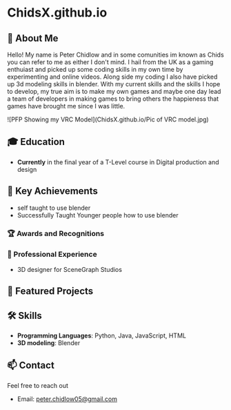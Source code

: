 # ChidsX.github.io

 
## 🚀 About Me
 
Hello! My name is Peter Chidlow and in some comunities im known as Chids you can refer to me as either I don't mind. I hail from the UK as a gaming enthuiast and picked up some coding skills in my own time by experimenting and online videos. Along side my coding I also have picked up 3d modeling skills in blender. With my current skills and the skills I hope to develop, my true aim is to make my own games and maybe one day lead a team of developers in making games to bring others the happieness that games have brought me since I was little.

![PFP Showing my VRC Model](ChidsX.github.io/Pic of VRC model.jpg)
 
## 🎓 Education
 
- **Currently** in the final year of a T-Level course in Digital production and design
 
## 🌟 Key Achievements

- self taught to use blender 
- Successfully Taught Younger people how to use blender
 

### 🏆 Awards and Recognitions
 
### 💼 Professional Experience
- 3D designer for SceneGraph Studios
 
## 📂 Featured Projects

## 🛠️ Skills
- **Programming Languages**: Python, Java, JavaScript, HTML
- **3D modeling**: Blender

## 📫 Contact
Feel free to reach out
- Email: peter.chidlow05@gmail.com
